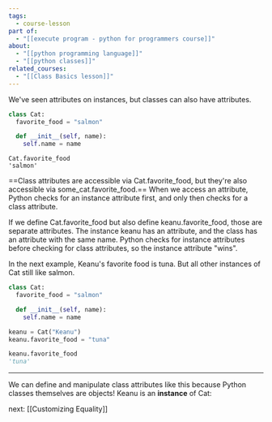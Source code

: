 ```yaml
---
tags:
  - course-lesson
part of:
  - "[[execute program - python for programmers course]]"
about:
  - "[[python programming language]]"
  - "[[python classes]]"
related_courses:
  - "[[Class Basics lesson]]"
---
```

We've seen attributes on instances, but classes can also have attributes.


```python
class Cat:
  favorite_food = "salmon"

  def __init__(self, name):
    self.name = name
```

```
Cat.favorite_food
'salmon'
```

==Class attributes are accessible via Cat.favorite_food, but they're also accessible via some_cat.favorite_food.== 
When we access an attribute, Python checks for an instance attribute first, and only then checks for a class attribute.

If we define Cat.favorite_food but also define keanu.favorite_food, those are separate attributes. The instance keanu has an attribute, and the class has an attribute with the same name. Python checks for instance attributes before checking for class attributes, so the instance attribute "wins".

In the next example, Keanu's favorite food is tuna. But all other instances of Cat still like salmon.

```python
class Cat:
  favorite_food = "salmon"

  def __init__(self, name):
    self.name = name

keanu = Cat("Keanu")
keanu.favorite_food = "tuna"
```

```python
keanu.favorite_food
'tuna'
```

___
We can define and manipulate class attributes like this because Python classes themselves are objects! Keanu is an **instance** of Cat:

next: [[Customizing Equality]]
